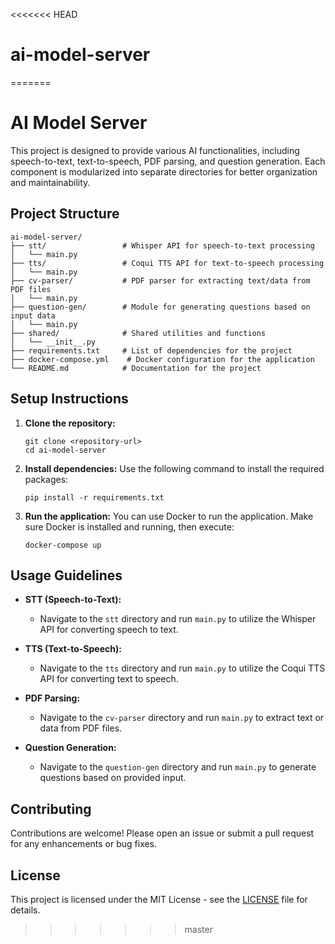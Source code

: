 <<<<<<< HEAD
# ai-model-server
=======
# AI Model Server

This project is designed to provide various AI functionalities, including speech-to-text, text-to-speech, PDF parsing, and question generation. Each component is modularized into separate directories for better organization and maintainability.

## Project Structure

```
ai-model-server/
├── stt/                 # Whisper API for speech-to-text processing
│   └── main.py
├── tts/                 # Coqui TTS API for text-to-speech processing
│   └── main.py
├── cv-parser/           # PDF parser for extracting text/data from PDF files
│   └── main.py
├── question-gen/        # Module for generating questions based on input data
│   └── main.py
├── shared/              # Shared utilities and functions
│   └── __init__.py
├── requirements.txt     # List of dependencies for the project
├── docker-compose.yml    # Docker configuration for the application
└── README.md            # Documentation for the project
```

## Setup Instructions

1. **Clone the repository:**
   ```
   git clone <repository-url>
   cd ai-model-server
   ```

2. **Install dependencies:**
   Use the following command to install the required packages:
   ```
   pip install -r requirements.txt
   ```

3. **Run the application:**
   You can use Docker to run the application. Make sure Docker is installed and running, then execute:
   ```
   docker-compose up
   ```

## Usage Guidelines

- **STT (Speech-to-Text):** 
  - Navigate to the `stt` directory and run `main.py` to utilize the Whisper API for converting speech to text.

- **TTS (Text-to-Speech):**
  - Navigate to the `tts` directory and run `main.py` to utilize the Coqui TTS API for converting text to speech.

- **PDF Parsing:**
  - Navigate to the `cv-parser` directory and run `main.py` to extract text or data from PDF files.

- **Question Generation:**
  - Navigate to the `question-gen` directory and run `main.py` to generate questions based on provided input.

## Contributing

Contributions are welcome! Please open an issue or submit a pull request for any enhancements or bug fixes.

## License

This project is licensed under the MIT License - see the [LICENSE](LICENSE) file for details.
>>>>>>> master
